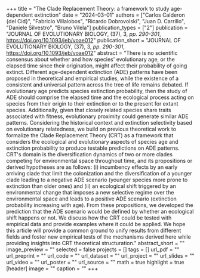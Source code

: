 +++
title = "The Clade Replacement Theory: a framework to study age-dependent extinction"
date = "2024-03-01"
authors = ["Carlos Calderon {del Cid}", "Fabricio Villalobos", "Ricardo Dobrovolski", "Juan D. Carrillo", "Daniele Silvestro", "Bruno Vilela"]
publication_types = ["2"]
publication = "JOURNAL OF EVOLUTIONARY BIOLOGY, (37), 3, _pp. 290-301_, https://doi.org/10.1093/jeb/voae012"
publication_short = "JOURNAL OF EVOLUTIONARY BIOLOGY, (37), 3, _pp. 290-301_, https://doi.org/10.1093/jeb/voae012"
abstract = "There is no scientific consensus about whether and how species' evolutionary age, or the elapsed time since their origination, might affect their probability of going extinct. Different age-dependent extinction (ADE) patterns have been proposed in theoretical and empirical studies, while the existence of a consistent and universal pattern across the tree of life remains debated. If evolutionary age predicts species extinction probability, then the study of ADE should comprise the elapsed time and the ecological process acting on species from their origin to their extinction or to the present for extant species. Additionally, given that closely related species share traits associated with fitness, evolutionary proximity could generate similar ADE patterns. Considering the historical context and extinction selectivity based on evolutionary relatedness, we build on previous theoretical work to formalize the Clade Replacement Theory (CRT) as a framework that considers the ecological and evolutionary aspects of species age and extinction probability to produce testable predictions on ADE patterns. CRT's domain is the diversification dynamics of two or more clades competing for environmental space throughout time, and its propositions or derived hypotheses are as follows: (i) incumbency effects by an early arriving clade that limit the colonization and the diversification of a younger clade leading to a negative ADE scenario (younger species more prone to extinction than older ones) and (ii) an ecological shift triggered by an environmental change that imposes a new selective regime over the environmental space and leads to a positive ADE scenario (extinction probability increasing with age). From these propositions, we developed the prediction that the ADE scenario would be defined by whether an ecological shift happens or not. We discuss how the CRT could be tested with empirical data and provide examples where it could be applied. We hope this article will provide a common ground to unify results from different fields and foster new empirical tests of the mechanisms derived here while providing insights into CRT theoretical structuration."
abstract_short = ""
image_preview = ""
selected = false
projects = []
tags = []
url_pdf = ""
url_preprint = ""
url_code = ""
url_dataset = ""
url_project = ""
url_slides = ""
url_video = ""
url_poster = ""
url_source = ""
math = true
highlight = true
[header]
image = ""
caption = ""
+++
